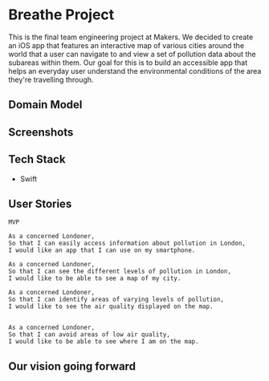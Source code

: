# Breathe Project

This is the final team engineering project at Makers. We decided to create an iOS app that features an interactive map of various cities around the world that a user can navigate to and view a set of pollution data about the subareas within them. Our goal for this is to build an accessible app that helps an everyday user understand the environmental conditions of the area they're travelling through.


## Domain Model

## Screenshots

## Tech Stack

- Swift

## User Stories

```
MVP 

As a concerned Londoner,
So that I can easily access information about pollution in London,
I would like an app that I can use on my smartphone.

As a concerned Londoner,
So that I can see the different levels of pollution in London,
I would like to be able to see a map of my city.

As a concerned Londoner,
So that I can identify areas of varying levels of pollution,
I would like to see the air quality displayed on the map.


As a concerned Londoner,
So that I can avoid areas of low air quality,
I would like to be able to see where I am on the map.

```

## Our vision going forward

